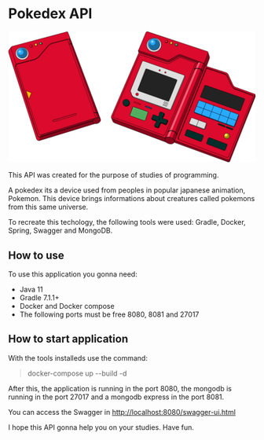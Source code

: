 # **Pokedex API**

![Pokedex](pokedex.png)

This API was created for the purpose of studies of programming. 

A pokedex its a device used from peoples in popular japanese animation, Pokemon. This device brings informations about creatures called pokemons from this same universe.

To recreate this techology, the following tools were used: Gradle, Docker, Spring, Swagger and MongoDB.

## How to use

To use this application you gonna need:
* Java 11
* Gradle 7.1.1+
* Docker and Docker compose
* The following ports must be free 8080, 8081 and 27017

## How to start application

With the tools installeds use the command:
>docker-compose up --build -d

After this, the application is running in the port 8080, the mongodb is running in the port 27017 and a mongodb express in the port 8081.

You can access the Swagger in <http://localhost:8080/swagger-ui.html>

I hope this API gonna help you on your studies. Have fun.
